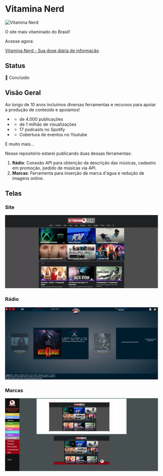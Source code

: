 # Vitamina Nerd

![Vitamina Nerd](https://vitaminanerd.com.br/marcas/Logo%20PinT.png)

O site mais vitaminado do Brasil!

Acesse agora: 

[Vitamina Nerd - Sua dose diária de informação](https://vitaminanerd.com.br)

## Status
🚧 Concluído

## Visão Geral
Ao longo de 10 anos incluímos diversas ferramentas e recursos para apoiar a produção de conteúdo e apoiamos! 

- + de 4.000 publicações
- + de 1 milhão de visualizações
- + 17 podcasts no Spotify
- + Cobertura de eventos no Youtube

E muito mais...

Nesse repositório estarei publicando duas dessas ferramentas:

1. **Rádio**: Conexão API para obtenção da descrição das músicas, cadastro em promoção, pedido de músicas via API.
2. **Marcas**: Ferramenta para inserção de marca d'água e redução de imagens online.

## Telas

### Site
<img src="https://github.com/luanbiao/vitaminanerd/blob/main/telas/vitamina-nerd.png" width="700">

### Rádio
<img src="https://github.com/luanbiao/vitaminanerd/blob/main/telas/radio-vitamina-nerd.png" width="700">

### Marcas
<img src="https://github.com/luanbiao/vitaminanerd/blob/main/telas/marcas.png" width="700">
